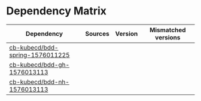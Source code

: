 # Dependency Matrix

Dependency | Sources | Version | Mismatched versions
---------- | ------- | ------- | -------------------
[cb-kubecd/bdd-spring-1576011225](https://github.com/cb-kubecd/bdd-spring-1576011225.git) |  | []() | 
[cb-kubecd/bdd-gh-1576013113](https://github.com/cb-kubecd/bdd-gh-1576013113.git) |  | []() | 
[cb-kubecd/bdd-nh-1576013113](https://github.com/cb-kubecd/bdd-nh-1576013113.git) |  | []() | 
